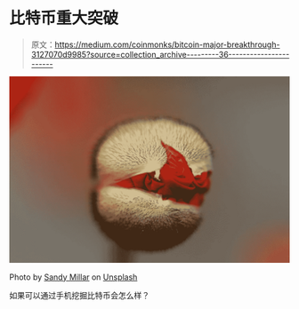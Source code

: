# 比特币重大突破

> 原文：<https://medium.com/coinmonks/bitcoin-major-breakthrough-3127070d9985?source=collection_archive---------36----------------------->

![](img/1ce8a7501e7d9c81997a3657b811b599.png)

Photo by [Sandy Millar](https://unsplash.com/@sandym10?utm_source=medium&utm_medium=referral) on [Unsplash](https://unsplash.com?utm_source=medium&utm_medium=referral)

如果可以通过手机挖掘比特币会怎么样？